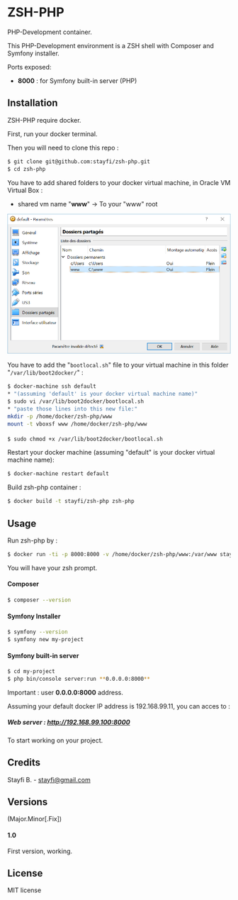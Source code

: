 # ZSH-PHP
PHP-Development container.

This PHP-Development environment is a ZSH shell with Composer and Symfony installer.

Ports exposed:
- **8000** : for Symfony built-in server (PHP)

## Installation
ZSH-PHP require docker.

First, run your docker terminal.

Then you will need to clone this repo :

```sh
$ git clone git@github.com:stayfi/zsh-php.git
$ cd zsh-php
```

You have to add shared folders to your docker virtual machine, in Oracle VM Virtual Box :

- shared vm name "**www**" -> To your "www" root

![](oracle_vm_shared.png "Capture")

You have to add the "`bootlocal.sh`" file to your virtual machine in this folder "`/var/lib/boot2docker/`" :

```sh
$ docker-machine ssh default
* "(assuming 'default' is your docker virtual machine name)"
$ sudo vi /var/lib/boot2docker/bootlocal.sh
* "paste those lines into this new file:"
mkdir -p /home/docker/zsh-php/www
mount -t vboxsf www /home/docker/zsh-php/www

$ sudo chmod +x /var/lib/boot2docker/bootlocal.sh
```

Restart your docker machine (assuming "default" is your docker virtual machine name):
```sh
$ docker-machine restart default
```

Build zsh-php container :
```sh
$ docker build -t stayfi/zsh-php zsh-php
```

## Usage

Run zsh-php by :
```sh
$ docker run -ti -p 8000:8000 -v /home/docker/zsh-php/www:/var/www stayfi/zsh-php /bin/zsh
```

You will have your zsh prompt.

#### Composer

```sh
$ composer --version
```

#### Symfony Installer

```sh
$ symfony --version
$ symfony new my-project
```

#### Symfony built-in server

```sh
$ cd my-project
$ php bin/console server:run **0.0.0.0:8000**
```
Important : user **0.0.0.0:8000** address.

Assuming your default docker IP address is 192.168.99.11, you can acces to :

##### Web server : http://192.168.99.100:8000
To start working on your project.

## Credits
Stayfi B. - <stayfi@gmail.com>

## Versions
(Major.Minor[.Fix])

#### 1.0
First version, working.

## License
MIT license